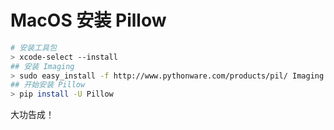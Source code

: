 # MacOS 安装 Pillow

```bash
# 安装工具包
> xcode-select --install
## 安装 Imaging
> sudo easy_install -f http://www.pythonware.com/products/pil/ Imaging
## 开始安装 Pillow
> pip install -U Pillow
```

大功告成！
